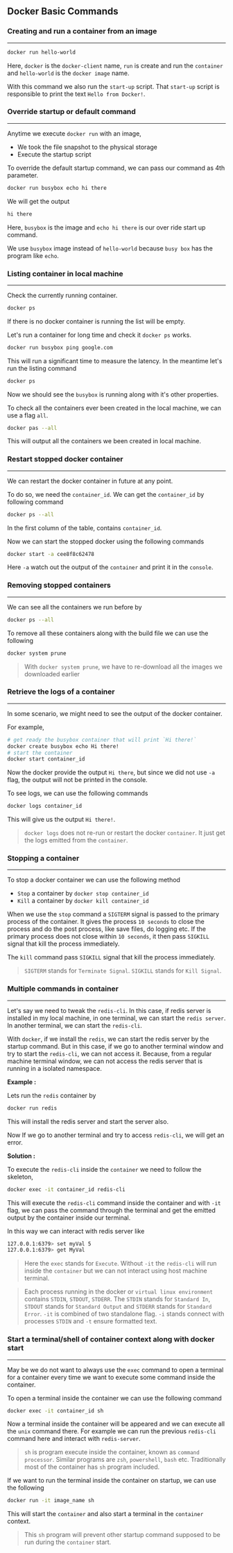 ## Docker Basic Commands

### Creating and run a container from an image

---

```bash
docker run hello-world
```

Here, `docker` is the `docker-client` name, `run` is create and run the `container` and `hello-world` is the `docker image` name.

With this command we also run the `start-up` script. That `start-up` script is responsible to print the text `Hello from Docker!`.

### Override startup or default command

---

Anytime we execute `docker run` with an image,

- We took the file snapshot to the physical storage
- Execute the startup script

To override the default startup command, we can pass our command as 4th parameter.

```bash
docker run busybox echo hi there
```

We will get the output

```bash
hi there
```

Here, `busybox` is the image and `echo hi there` is our over ride start up command.

We use `busybox` image instead of `hello-world` because `busy box` has the program like `echo`.

### Listing container in local machine

---

Check the currently running container.

```bash
docker ps
```

If there is no docker container is running the list will be empty.

Let's run a container for long time and check it `docker ps` works.

```bash
docker run busybox ping google.com
```

This will run a significant time to measure the latency. In the meantime let's run the listing command

```bash
docker ps
```

Now we should see the `busybox` is running along with it's other properties.

To check all the containers ever been created in the local machine, we can use a flag `all`.

```bash
docker pas --all
```

This will output all the containers we been created in local machine.

### Restart stopped docker container

---

We can restart the docker container in future at any point.

To do so, we need the `container_id`. We can get the `container_id` by following command

```bash
docker ps --all
```

In the first column of the table, contains `container_id`.

Now we can start the stopped docker using the following commands

```bash
docker start -a cee8f8c62478
```

Here `-a` watch out the output of the `container` and print it in the `console`.

### Removing stopped containers

---

We can see all the containers we run before by

```bash
docker ps --all
```

To remove all these containers along with the build file we can use the following

```bash
docker system prune
```

> With `docker system prune`, we have to re-download all the images we downloaded earlier

### Retrieve the logs of a container

---

In some scenario, we might need to see the output of the docker container.

For example,

```bash
# get ready the busybox container that will print `Hi there!`
docker create busybox echo Hi there!
# start the container
docker start container_id
```

Now the docker provide the output `Hi there`, but since we did not use `-a` flag, the output will not be printed in the console.

To see logs, we can use the following commands

```bash
docker logs container_id
```

This will give us the output `Hi there!`.

> `docker logs` does not re-run or restart the docker `container`. It just get the logs emitted from the `container`.

### Stopping a container

---

To stop a docker container we can use the following method

- `Stop` a container by `docker stop container_id`
- `Kill` a container by `docker kill container_id`

When we use the `stop` command a `SIGTERM` signal is passed to the primary process of the container. It gives the process `10 seconds` to close the process and do the post process, like save files, do logging etc. If the primary process does not close within `10 seconds`, it then pass `SIGKILL` signal that kill the process immediately.

The `kill` command pass `SIGKILL` signal that kill the process immediately.

> `SIGTERM` stands for `Terminate Signal`. `SIGKILL` stands for `Kill Signal`.

### Multiple commands in container

---

Let's say we need to tweak the `redis-cli`. In this case, if redis server is installed in my local machine, in one terminal, we can start the `redis server`. In another terminal, we can start the `redis-cli`.

With `docker`, if we install the `redis`, we can start the redis server by the startup command. But in this case, if we go to another terminal window and try to start the `redis-cli`, we can not access it. Because, from a regular machine terminal window, we can not access the redis server that is running in a isolated namespace.

**Example :**

Lets run the `redis` container by

```bash
docker run redis
```

This will install the redis server and start the server also.

Now If we go to another terminal and try to access `redis-cli`, we will get an error.

**Solution :**

To execute the `redis-cli` inside the `container` we need to follow the skeleton,

```bash
docker exec -it container_id redis-cli
```

This will execute the `redis-cli` command inside the container and with `-it` flag, we can pass the command through the terminal and get the emitted output by the container inside our terminal.

In this way we can interact with redis server like

```bash
127.0.0.1:6379> set myVal 5
127.0.0.1:6379> get MyVal
```

> Here the `exec` stands for `Execute`. Without `-it` the `redis-cli` will run inside the `container` but we can not interact using host machine terminal.

> Each process running in the docker or `virtual linux environment` contains `STDIN`, `STDOUT`, `STDERR`. The `STDIN` stands for `Standard In`, `STDOUT` stands for `Standard Output` and `STDERR` stands for `Standard Error`. `-it` is combined of two standalone flag. `-i` stands connect with processes `STDIN` and `-t` ensure formatted text.

### Start a terminal/shell of container context along with docker start

---

May be we do not want to always use the `exec` command to open a terminal for a container every time we want to execute some command inside the container.

To open a terminal inside the container we can use the following command

```bash
docker exec -it container_id sh
```

Now a terminal inside the container will be appeared and we can execute all the `unix` command there. For example we can run the previous `redis-cli` command here and interact with `redis-server`.

> `sh` is program execute inside the container, known as `command processor`. Similar programs are `zsh`, `powershell`, `bash` etc. Traditionally most of the container has `sh` program included.

If we want to run the terminal inside the container on startup, we can use the following

```bash
docker run -it image_name sh
```

This will start the `container` and also start a terminal in the `container` context.

> This `sh` program will prevent other startup command supposed to be run during the `container` start.
